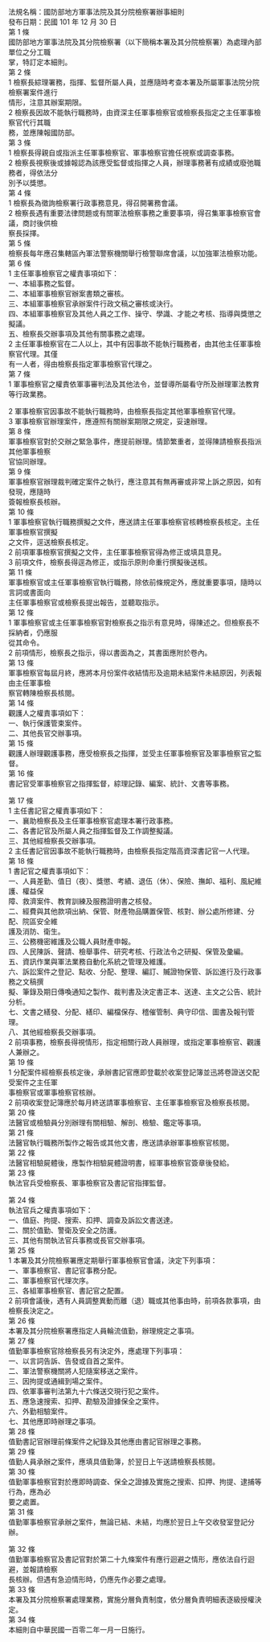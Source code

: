法規名稱：國防部地方軍事法院及其分院檢察署辦事細則  
發布日期：民國 101 年 12 月 30 日  
第 1 條  
國防部地方軍事法院及其分院檢察署（以下簡稱本署及其分院檢察署）為處理內部單位之分工職  
掌，特訂定本細則。  
第 2 條  
1 檢察長綜理署務，指揮、監督所屬人員，並應隨時考查本署及所屬軍事法院分院檢察署案件進行  
情形，注意其辦案期限。  
2 檢察長因故不能執行職務時，由資深主任軍事檢察官或檢察長指定之主任軍事檢察官代行其職  
務，並應陳報國防部。  
第 3 條  
1 檢察長得親自或指派主任軍事檢察官、軍事檢察官擔任視察或調查事務。  
2 檢察長視察後或據報認為該應受監督或指揮之人員，辦理事務著有成績或廢弛職務者，得依法分  
別予以獎懲。  
第 4 條  
1 檢察長為徵詢檢察署行政事務意見，得召開署務會議。  
2 檢察長遇有重要法律問題或有關軍法檢察事務之重要事項，得召集軍事檢察官會議，商討後供檢  
察長採擇。  
第 5 條  
檢察長每年應召集轄區內軍法警察機關舉行檢警聯席會議，以加強軍法檢察功能。  
第 6 條  
1 主任軍事檢察官之權責事項如下：  
一、本組事務之監督。  
二、本組軍事檢察官辦案書類之審核。  
三、本組軍事檢察官承辦案件行政文稿之審核或決行。  
四、本組軍事檢察官及其他人員之工作、操守、學識、才能之考核、指導與獎懲之擬議。  
五、檢察長交辦事項及其他有關事務之處理。  
2 主任軍事檢察官在二人以上，其中有因事故不能執行職務者，由其他主任軍事檢察官代理。其僅  
有一人者，得由檢察長指定軍事檢察官代理之。  
第 7 條  
1 軍事檢察官之權責依軍事審判法及其他法令，並督導所屬看守所及辦理軍法教育等行政業務。  


2 軍事檢察官因事故不能執行職務時，由檢察長指定其他軍事檢察官代理。  
3 軍事檢察官辦理案件，應遵照有關辦案期限之規定，妥速辦理。  
第 8 條  
軍事檢察官對於交辦之緊急事件，應提前辦理。情節繁重者，並得陳請檢察長指派其他軍事檢察  
官協同辦理。  
第 9 條  
軍事檢察官辦理裁判確定案件之執行，應注意其有無再審或非常上訴之原因，如有發現，應隨時  
簽報檢察長核辦。  
第 10 條  
1 軍事檢察官執行職務撰擬之文件，應送請主任軍事檢察官核轉檢察長核定。主任軍事檢察官撰擬  
之文件，逕送檢察長核定。  
2 前項軍事檢察官撰擬之文件，主任軍事檢察官得為修正或填具意見。  
3 前項文件，檢察長得逕為修正，或指示原則命重行撰擬後送核。  
第 11 條  
軍事檢察官或主任軍事檢察官執行職務，除依前條規定外，應就重要事項，隨時以言詞或書面向  
主任軍事檢察官或檢察長提出報告，並聽取指示。  
第 12 條  
1 軍事檢察官或主任軍事檢察官對檢察長之指示有意見時，得陳述之。但檢察長不採納者，仍應服  
從其命令。  
2 前項情形，檢察長之指示，得以書面為之，其書面應附於卷內。  
第 13 條  
軍事檢察官每屆月終，應將本月份案件收結情形及逾期未結案件未結原因，列表報由主任軍事檢  
察官轉陳檢察長核閱。  
第 14 條  
觀護人之權責事項如下：  
一、執行保護管束案件。  
二、其他長官交辦事項。  
第 15 條  
觀護人辦理觀護事務，應受檢察長之指揮，並受主任軍事檢察官及軍事檢察官之監督。  
第 16 條  
書記官受軍事檢察官之指揮監督，綜理記錄、編案、統計、文書等事務。  


第 17 條  
1 主任書記官之權責事項如下：  
一、襄助檢察長及主任軍事檢察官處理本署行政事務。  
二、各書記官及所屬人員之指揮監督及工作調整擬議。  
三、其他經檢察長交辦事項。  
2 主任書記官因事故不能執行職務時，由檢察長指定階高資深書記官一人代理。  
第 18 條  
1 書記官之權責事項如下：  
一、人員差勤、值日（夜）、獎懲、考績、退伍（休）、保險、撫卹、福利、風紀維護、權益保  
障、救濟案件、教育訓練及服務證明書之核發。  
二、經費與其他款項出納、保管、財產物品購置保管、核對、辦公處所修建、分配、院區安全維  
護及消防、衛生。  
三、公務機密維護及公職人員財產申報。  
四、人民陳訴、聲請、檢舉事件、研究考核、行政法令之研擬、保管及彙編。  
五、資訊作業與軍法業務自動化系統之管理及維護。  
六、訴訟案件之登記、點收、分配、整理、編訂、贓證物保管、訴訟進行及行政事務之文稿撰  
擬、筆錄及期日傳喚通知之製作、裁判書及決定書正本、送達、主文之公告、統計分析。  
七、文書之繕發、分配、繕印、編檔保存、稽催管制、典守印信、圖書及報刊管理。  
八、其他經檢察長交辦事項。  
2 前項事務，檢察長得視情形，指定相關行政人員辦理，或指定軍事檢察官、觀護人兼辦之。  
第 19 條  
1 分配案件經檢察長核定後，承辦書記官應即登載於收案登記簿並迅將卷證送交配受案件之主任軍  
事檢察官或軍事檢察官核辦。  
2 前項收案登記簿應於每月終送請軍事檢察官、主任軍事檢察官及檢察長核閱。  
第 20 條  
法醫官或檢驗員分別辦理有關相驗、解剖、檢驗、鑑定等事項。  
第 21 條  
法醫官執行職務所製作之報告或其他文書，應送請承辦軍事檢察官核閱。  
第 22 條  
法醫官相驗屍體後，應製作相驗屍體證明書，經軍事檢察官簽章後發給。  
第 23 條  
執法官兵受檢察長、軍事檢察官及書記官指揮監督。  


第 24 條  
執法官兵之權責事項如下：  
一、值庭、拘提、搜索、扣押、調查及訴訟文書送達。  
二、關於值勤、警衛及安全之防護。  
三、其他有關執法官兵事務或長官交辦事項。  
第 25 條  
1 本署及其分院檢察署應定期舉行軍事檢察官會議，決定下列事項：  
一、軍事檢察官、書記官事務分配。  
二、軍事檢察官代理次序。  
三、各組軍事檢察官、書記官之配置。  
2 前項會議後，遇有人員調整異動而離（退）職或其他事由時，前項各款事項，由檢察長決定之。  
第 26 條  
本署及其分院檢察署應指定人員輪流值勤，辦理規定之事項。  
第 27 條  
值勤軍事檢察官除檢察長另有決定外，應處理下列事項：  
一、以言詞告訴、告發或自首之案件。  
二、軍法警察機關將人犯隨案移送之案件。  
三、因拘提或通緝到場之案件。  
四、依軍事審判法第九十六條送交現行犯之案件。  
五、應急速搜索、扣押、勘驗及證據保全之案件。  
六、外勤相驗案件。  
七、其他應即時辦理之事項。  
第 28 條  
值勤書記官辦理前條案件之紀錄及其他應由書記官辦理之事務。  
第 29 條  
值勤人員承辦之案件，應填具值勤簿，於翌日上午送請檢察長核閱。  
第 30 條  
值勤軍事檢察官對於應即時調查、保全之證據及實施之搜索、扣押、拘提、逮捕等行為，應為必  
要之處置。  
第 31 條  
值勤軍事檢察官承辦之案件，無論已結、未結，均應於翌日上午交收發室登記分辦。  


第 32 條  
值勤軍事檢察官及書記官對於第二十九條案件有應行迴避之情形，應依法自行迴避，並報請檢察  
長核辦。但遇有急迫情形時，仍應先作必要之處理。  
第 33 條  
本署及其分院檢察署處理業務，實施分層負責制度，依分層負責明細表逐級授權決定。  
第 34 條  
本細則自中華民國一百零二年一月一日施行。  


